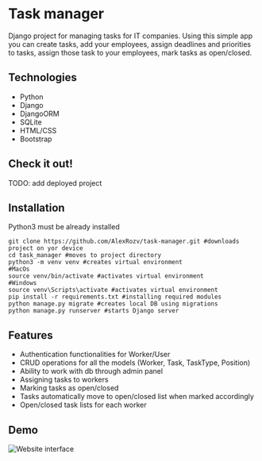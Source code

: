 # Task manager
Django project for managing tasks for IT companies. Using this simple app you can create tasks, add your employees, assign deadlines and priorities to tasks, assign those task to your employees, mark tasks as open/closed.

## Technologies
* Python
* Django
* DjangoORM
* SQLite
* HTML/CSS
* Bootstrap

## Check it out!
TODO: add deployed project

## Installation
Python3 must be already installed

```shell
git clone https://github.com/AlexRozv/task-manager.git #downloads project on yor device
cd task_manager #moves to project directory
python3 -m venv venv #creates virtual environment
#MacOs
source venv/bin/activate #activates virtual environment
#Windows
source venv\Scripts\activate #activates virtual environment
pip install -r requirements.txt #installing required modules
python manage.py migrate #creates local DB using migrations
python manage.py runserver #starts Django server
```

## Features
* Authentication functionalities for Worker/User
* CRUD operations for all the models (Worker, Task, TaskType, Position)
* Ability to work with db through admin panel
* Assigning tasks to workers
* Marking tasks as open/closed
* Tasks automatically move to open/closed list when marked accordingly
* Open/closed task lists for each worker

## Demo
![Website interface](demo.png)